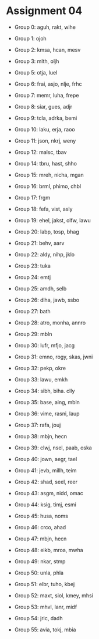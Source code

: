 # Assignment 04

* Group 0: aguh, rakt, wihe
* Group 1: ojoh
* Group 2: kmsa, hcan, mesv
* Group 3: mlth, oljh

* Group 5: otja, luel
* Group 6: frai, asjo, nlje, frhc
* Group 7: memr, luha, frepe
* Group 8: siar, gues, adjr
* Group 9: tcla, adrka, bemi
* Group 10: laku, erja, raoo
* Group 11: json, nkrj, weny
* Group 12: malsc, tbav
* Group 14: tbru, hast, shho
* Group 15: mreh, nicha, mgan
* Group 16: brml, phimo, chbl
* Group 17: frgm
* Group 18: fefa, vist, asly
* Group 19: ehel, jakst, olfw, lawu
* Group 20: labp, tosp, bhag
* Group 21: behv, aarv
* Group 22: aldy, nihp, jklo
* Group 23: tuka
* Group 24: emtj
* Group 25: amdh, selb
* Group 26: dlha, jawb, ssbo
* Group 27: bath
* Group 28: atro, monha, annro
* Group 29: mbln
* Group 30: lufr, mfjo, jacg
* Group 31: emno, rogy, skas, jwni
* Group 32: pekp, okre
* Group 33: lawu, emkh
* Group 34: sibh, biha. clly
* Group 35: base, aing, mbln
* Group 36: vime, rasni, laup
* Group 37: rafa, jouj
* Group 38: mbjn, hecn
* Group 39: clwj, nsel, paab, oska
* Group 40: jown, aegr, tael
* Group 41: jevb, millh, teim
* Group 42: shad, seel, reer
* Group 43: asgm, nidd, omac
* Group 44: ksig, timj, esmi
* Group 45: husa, noms
* Group 46: crco, ahad
* Group 47: mbjn, hecn
* Group 48: eikb, mroa, mwha
* Group 49: nkar, stmp
* Group 50: unla, phla
* Group 51: elbr, tuho, kbej
* Group 52: maxt, siol, kmey, mhsi
* Group 53: mhvl, lanr, midf
* Group 54: jric, dadh
* Group 55: avia, tokj, mbia
